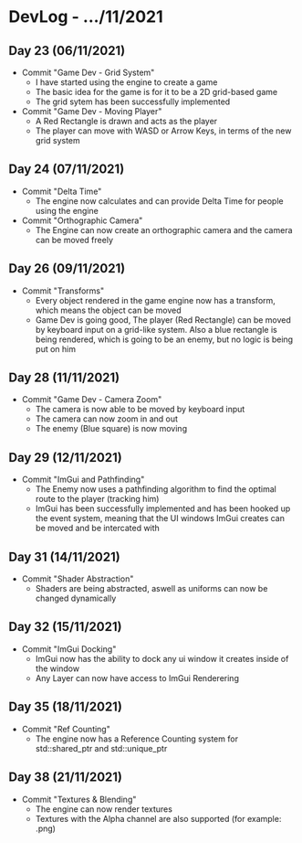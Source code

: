 # DevLog - .../11/2021

## Day 23 (06/11/2021)
- Commit "Game Dev - Grid System"
    - I have started using the engine to create a game
    - The basic idea for the game is for it to be a 2D grid-based game
    - The grid sytem has been successfully implemented
- Commit "Game Dev - Moving Player"
    - A Red Rectangle is drawn and acts as the player
    - The player can move with WASD or Arrow Keys, in terms of the new grid system

## Day 24 (07/11/2021)
- Commit "Delta Time"
    - The engine now calculates and can provide Delta Time for people using the engine
- Commit "Orthographic Camera"
    - The Engine can now create an orthographic camera and the camera can be moved freely

## Day 26 (09/11/2021)
- Commit "Transforms"
    - Every object rendered in the game engine now has a transform, which means the object can be moved
    - Game Dev is going good, The player (Red Rectangle) can be moved by keyboard input on a grid-like system. Also a blue rectangle is being rendered, which is going to be an enemy, but no logic is being put on him

## Day 28 (11/11/2021)
- Commit "Game Dev - Camera Zoom"
    - The camera is now able to be moved by keyboard input
    - The camera can now zoom in and out
    - The enemy (Blue square) is now moving

## Day 29 (12/11/2021)
- Commit "ImGui and Pathfinding"
    - The Enemy now uses a pathfinding algorithm to find the optimal route to the player (tracking him)
    - ImGui has been successfully implemented and has been hooked up the event system, meaning that the UI windows ImGui creates can be moved and be intercated with

## Day 31 (14/11/2021)
- Commit "Shader Abstraction"
    - Shaders are being abstracted, aswell as uniforms can now be changed dynamically

## Day 32 (15/11/2021)
- Commit "ImGui Docking"
    - ImGui now has the ability to dock any ui window it creates inside of the window
    - Any Layer can now have access to ImGui Renderering

## Day 35 (18/11/2021)
- Commit "Ref Counting"
    - The engine now has a Reference Counting system for std::shared_ptr and std::unique_ptr

## Day 38 (21/11/2021)
- Commit "Textures & Blending"
    - The engine can now render textures
    - Textures with the Alpha channel are also supported (for example: .png)